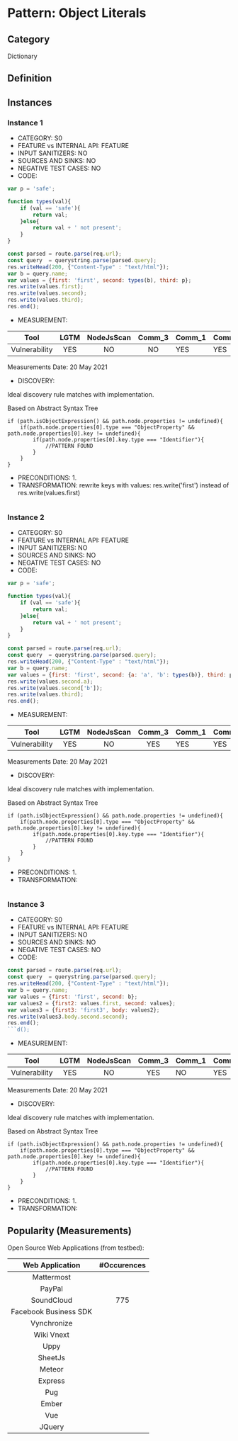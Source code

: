 # Pattern: Object Literals

## Category

Dictionary

## Definition

## Instances

### Instance 1

- CATEGORY: S0
- FEATURE vs INTERNAL API: FEATURE
- INPUT SANITIZERS: NO
- SOURCES AND SINKS: NO
- NEGATIVE TEST CASES: NO
- CODE:

```javascript
var p = 'safe';

function types(val){
    if (val == 'safe'){
        return val;
    }else{
        return val + ' not present';
    }
}

const parsed = route.parse(req.url);
const query  = querystring.parse(parsed.query);
res.writeHead(200, {"Content-Type" : "text/html"});
var b = query.name;
var values = {first: 'first', second: types(b), third: p};       
res.write(values.first);
res.write(values.second);
res.write(values.third);     
res.end();
```

- MEASUREMENT:

|     Tool      | LGTM | NodeJsScan | Comm_3 | Comm_1 | Comm_2 | Vulnerable |
| :-----------: | :--: | :--------: | :------: | ------- | --------- | ---------- |
| Vulnerability | YES  |    NO      |    NO   |    YES  |  YES      |   YES      |
Measurements Date: 20 May 2021

- DISCOVERY:



Ideal discovery rule matches with implementation.

Based on Abstract Syntax Tree

```
if (path.isObjectExpression() && path.node.properties != undefined){
	if(path.node.properties[0].type === "ObjectProperty" && path.node.properties[0].key != undefined){
		if(path.node.properties[0].key.type === "Identifier"){
			//PATTERN FOUND
		}
	}
}
```




- PRECONDITIONS:
   1.
- TRANSFORMATION:
rewrite keys with values: res.write('first') instead of res.write(values.first)
```
```
### Instance 2

- CATEGORY: S0
- FEATURE vs INTERNAL API: FEATURE
- INPUT SANITIZERS: NO
- SOURCES AND SINKS: NO
- NEGATIVE TEST CASES: NO
- CODE:

```javascript
var p = 'safe';

function types(val){
    if (val == 'safe'){
        return val;
    }else{
        return val + ' not present';
    }
}

const parsed = route.parse(req.url);
const query  = querystring.parse(parsed.query); 
res.writeHead(200, {"Content-Type" : "text/html"});
var b = query.name;
var values = {first: 'first', second: {a: 'a', 'b': types(b)}, third: p};       res.write(values.first);
res.write(values.second.a);
res.write(values.second['b']);
res.write(values.third);     
res.end();
```

- MEASUREMENT:

|     Tool      | LGTM | NodeJsScan | Comm_3 | Comm_1 | Comm_2 | Vulnerable |
| :-----------: | :--: | :--------: | :------: | ------- | --------- | ---------- |
| Vulnerability | YES  |    NO      |   YES       |   YES   |  YES      |   YES      |
Measurements Date: 20 May 2021

- DISCOVERY:



Ideal discovery rule matches with implementation.

Based on Abstract Syntax Tree

```
if (path.isObjectExpression() && path.node.properties != undefined){
	if(path.node.properties[0].type === "ObjectProperty" && path.node.properties[0].key != undefined){
		if(path.node.properties[0].key.type === "Identifier"){
			//PATTERN FOUND
		}
	}
}
```




- PRECONDITIONS:
   1.
- TRANSFORMATION:
```
```
### Instance 3

- CATEGORY: S0
- FEATURE vs INTERNAL API: FEATURE
- INPUT SANITIZERS: NO
- SOURCES AND SINKS: NO
- NEGATIVE TEST CASES: NO
- CODE:

```javascript
const parsed = route.parse(req.url);
const query  = querystring.parse(parsed.query); 
res.writeHead(200, {"Content-Type" : "text/html"});
var b = query.name;
var values = {first: 'first', second: b};       
var values2 = {first2: values.first, second: values};
var values3 = {first3: 'first3', body: values2};
res.write(values3.body.second.second);   
res.end();
​```d();
```

- MEASUREMENT:

|     Tool      | LGTM | NodeJsScan | Comm_3 | Comm_1 | Comm_2 | Vulnerable |
| :-----------: | :--: | :--------: | :------: | ------- | --------- | ---------- |
| Vulnerability | YES  | NO         |  YES     |     NO  |    YES    | YES        |
Measurements Date: 20 May 2021

- DISCOVERY:



Ideal discovery rule matches with implementation.

Based on Abstract Syntax Tree

```
if (path.isObjectExpression() && path.node.properties != undefined){
	if(path.node.properties[0].type === "ObjectProperty" && path.node.properties[0].key != undefined){
		if(path.node.properties[0].key.type === "Identifier"){
			//PATTERN FOUND
		}
	}
}
```




- PRECONDITIONS:
   1.
- TRANSFORMATION:

## Popularity (Measurements)

Open Source Web Applications (from testbed):

|    Web Application    | #Occurences |
| :-------------------: | :---------: |
|      Mattermost       |             |
|        PayPal         |             |
|      SoundCloud       |     775     |
| Facebook Business SDK |             |
|      Vynchronize      |             |
|      Wiki Vnext       |             |
|         Uppy          |             |
|        SheetJs        |             |
|        Meteor         |             |
|        Express        |             |
|          Pug          |             |
|         Ember         |             |
|          Vue          |             |
|        JQuery         |             |



